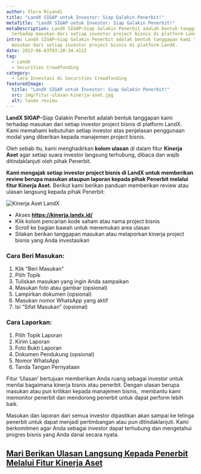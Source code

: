 ```yaml
---
author: Vlora Riyandi
title: "LandX SIGAP untuk Investor: Siap Galakin Penerbit!"
metaTitle: "LandX SIGAP untuk Investor: Siap Galakin Penerbit!"
metaDescription: LandX SIGAP–Siap Galakin Penerbit adalah bentuk tanggapan kami
  terhadap masukan dari setiap investor project bisnis di platform LandX.
intro: LandX SIGAP–Siap Galakin Penerbit adalah bentuk tanggapan kami terhadap
  masukan dari setiap investor project bisnis di platform LandX.
date: 2022-06-03T03:20:34.411Z
tag:
  - LandX
  - Securities Crowdfunding
category:
  - Cara Investasi di Securities Crowdfunding
featuredImage:
  title: "LandX SIGAP untuk Investor: Siap Galakin Penerbit!"
  src: img/fitur-ulasan-kinerja-aset.jpg
  alt: landx review
---
```

**LandX SIGAP**–Siap Galakin Penerbit adalah bentuk tanggapan kami terhadap masukan dari setiap investor project bisnis di platform LandX. Kami memahami kebutuhan setiap investor atas penjelasan penggunaan modal yang diberikan kepada manajemen project bisnis.

Oleh sebab itu, kami menghadirkan **kolom ulasan** di dalam fitur **Kinerja Aset** agar setiap suara investor langsung terhubung, dibaca dan wajib ditindaklanjuti oleh pihak Penerbit.

**Kami mengajak setiap investor project bisnis di LandX untuk memberikan review berupa masukan ataupun laporan kepada pihak Penerbit melalui fitur Kinerja Aset.** Berikut kami berikan panduan memberikan review atau ulasan langsung kepada pihak Penerbit:

![Kinerja Aset LandX](https://lh3.googleusercontent.com/dDQ-i-LNd5QsVMlOuOZV16368fNBDnU6loLTijrGhnH9ajGZZ6bE8bGoWrijUjWYtYfAlmXgdd8vrFeTN6O0rZfqqYZ6aeFN92cc1kxsYT_41Ezc22BFQKK0-DnRpzIBy1J4laoHiAUiZtx6nw "Fitur Kinerja Aset di LandX")

* Akses **<https://kinerja.landx.id/>** 
* Klik kolom pencarian kode saham atau nama project bisnis
* Scroll ke bagian bawah untuk menemukan area ulasan
* Silakan berikan tanggapan masukan atau melaporkan kinerja project bisnis yang Anda investasikan

### Cara Beri Masukan:

1. Klik “Beri Masukan” 
2. Pilih Topik 
3. Tuliskan masukan yang ingin Anda sampaikan
4. Masukan foto atau gambar (opsional)
5. Lampirkan dokumen (opsional)
6. Masukan nomor WhatsApp yang aktif
7. Isi “Sifat Masukan” (opsional)

### Cara Laporkan:

1. Pilih Topik Laporan
2. Kirim Laporan
3. Foto Bukti Laporan
4. Dokumen Pendukung (opsional)
5. Nomor WhatsApp
6. Tanda Tangan Pernyataan

Fitur ‘Ulasan’ bertujuan memberikan Anda ruang sebagai investor untuk menilai bagaimana kinerja bisnis atau penerbit. Dengan ulasan berupa masukan atau pun kritikan kepada manajemen bisnis,  membantu kami memonitor penerbit dan mendorong penerbit untuk dapat perform lebih baik.

Masukan dan laporan dari semua investor dipastikan akan sampai ke telinga penerbit untuk dapat menjadi pertimbangan atau pun ditindaklanjuti. Kami berkomitmen agar Anda sebagai investor dapat terhubung dan mengetahui progres bisnis yang Anda danai secara nyata.

## [Mari Berikan Ulasan Langsung Kepada Penerbit Melalui Fitur Kinerja Aset](https://kinerja.landx.id/?utm_source=blog&utm_medium=artikel&utm_campaign=landxsigap)